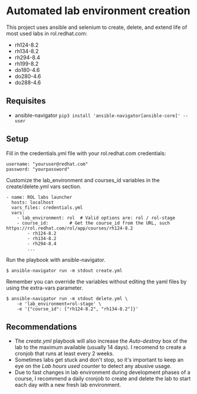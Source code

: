 # Automated lab environment creation
This project uses ansible and selenium to create, delete, and extend life of most used labs in rol.redhat.com:
  - rh124-8.2
  - rh134-8.2
  - rh294-8.4
  - rh199-8.2 
  - do180-4.6
  - do280-4.6
  - do288-4.6

## Requisites
- ansible-navigator
`pip3 install 'ansible-navigator[ansible-core]' --user`

## Setup
Fill in the credentials.yml file with your rol.redhat.com credentials:
```
username: "youruser@redhat.com"
password: "yourpassword"
``` 

Customize the lab_environment and courses_id variables in the create/delete.yml vars section.
```
- name: ROL labs launcher
  hosts: localhost
  vars_files: credentials.yml
  vars:
    - lab_environment: rol 	# Valid options are: rol / rol-stage
    - course_id:  		# Get the course_id from the URL, such https://rol.redhat.com/rol/app/courses/rh124-8.2
        - rh124-8.2
        - rh134-8.2
        - rh294-8.4
        ...
```

Run the playbook with ansible-navigator.
``` 
$ ansible-navigator run -m stdout create.yml

``` 

Remember you can override the variables without editing the yaml files by using the extra-vars parameter.
```
$ ansible-navigator run -m stdout delete.yml \ 
	-e 'lab_environment=rol-stage' \
	-e '{"course_id": ["rh124-8.2", "rh134-8.2"]}'
```

## Recommendations
- The *create.yml* playbook will also increase the *Auto-destroy* box of the lab to the maximum available (usually 14 days). I recomend to create a cronjob that runs at least every 2 weeks.
- Sometimes labs get stuck and don't stop, so it's important to keep an eye on the *Lab hours used* counter to detect any abusive usage.
- Due to fast changes in lab environment during development phases of a course, I recommend a daily cronjob to create and delete the lab to start each day with a new fresh lab environment.
